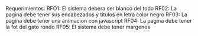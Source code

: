 Requerimientos:
RFO1: El sistema debera ser blanco del todo
RF02: La pagina debe tener sus encabezados y titulos en letra color negro
RF03: La pagina debe tener una animacion con javascript
RF04: La pagina debe tener la fot del gato rondo
RF05: El sistema debe tener margenes
